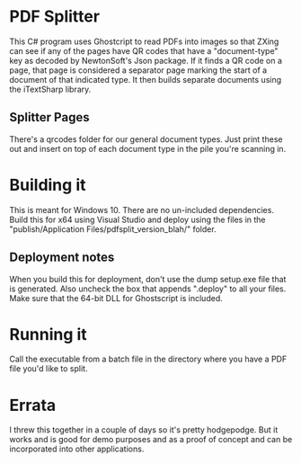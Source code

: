 # PDF Splitter
This C# program uses Ghostcript to read PDFs into images so that ZXing can see if any of the pages have QR codes that have a "document-type" key as decoded by NewtonSoft's Json package. If it finds a QR code on a page, that page is considered a separator page marking the start of a document of that indicated type. It then builds separate documents using the iTextSharp library.
## Splitter Pages
There's a qrcodes folder for our general document types. Just print these out and insert on top of each document type in the pile you're scanning in.

# Building it
This is meant for Windows 10. There are no un-included dependencies. Build this for x64 using Visual Studio and deploy using the files in the "publish/Application Files/pdfsplit_version_blah/" folder.
## Deployment notes
When you build this for deployment, don't use the dump setup.exe file that is generated. Also uncheck the box that appends ".deploy" to all your files.  Make sure that the 64-bit DLL for Ghostscript is included.

# Running it
Call the executable from a batch file in the directory where you have a PDF file you'd like to split.

# Errata
I threw this together in a couple of days so it's pretty hodgepodge. But it works and is good for demo purposes and as a proof of concept and can be incorporated into other applications.
